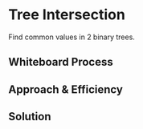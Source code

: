 # Tree Intersection

Find common values in 2 binary trees.

## Whiteboard Process

## Approach & Efficiency

## Solution
